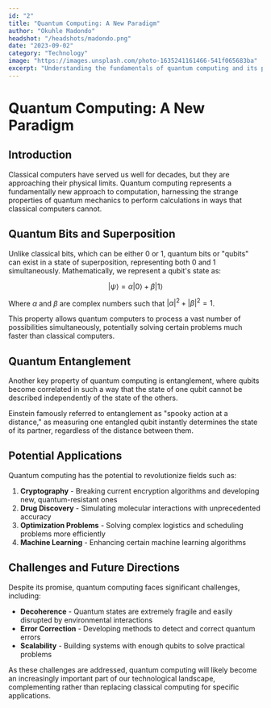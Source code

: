 ```yaml
---
id: "2"
title: "Quantum Computing: A New Paradigm"
author: "Okuhle Madondo"
headshot: "/headshots/madondo.png"
date: "2023-09-02"
category: "Technology"
image: "https://images.unsplash.com/photo-1635241161466-541f065683ba"
excerpt: "Understanding the fundamentals of quantum computing and its potential to revolutionize computation."
---
```


# Quantum Computing: A New Paradigm

## Introduction

Classical computers have served us well for decades, but they are approaching their physical limits. Quantum computing represents a fundamentally new approach to computation, harnessing the strange properties of quantum mechanics to perform calculations in ways that classical computers cannot.

## Quantum Bits and Superposition

Unlike classical bits, which can be either 0 or 1, quantum bits or "qubits" can exist in a state of superposition, representing both 0 and 1 simultaneously. Mathematically, we represent a qubit's state as:


$$|\psi⟩ = \alpha|0⟩ + \beta|1⟩$$

Where $\alpha$ and $\beta$ are complex numbers such that $|\alpha|^2 + |\beta|^2 = 1$.

This property allows quantum computers to process a vast number of possibilities simultaneously, potentially solving certain problems much faster than classical computers.

## Quantum Entanglement

Another key property of quantum computing is entanglement, where qubits become correlated in such a way that the state of one qubit cannot be described independently of the state of the others.

Einstein famously referred to entanglement as "spooky action at a distance," as measuring one entangled qubit instantly determines the state of its partner, regardless of the distance between them.

## Potential Applications

Quantum computing has the potential to revolutionize fields such as:

1.  **Cryptography** - Breaking current encryption algorithms and developing new, quantum-resistant ones
2.  **Drug Discovery** - Simulating molecular interactions with unprecedented accuracy
3.  **Optimization Problems** - Solving complex logistics and scheduling problems more efficiently
4.  **Machine Learning** - Enhancing certain machine learning algorithms

## Challenges and Future Directions

Despite its promise, quantum computing faces significant challenges, including:

-   **Decoherence** - Quantum states are extremely fragile and easily disrupted by environmental interactions
-   **Error Correction** - Developing methods to detect and correct quantum errors
-   **Scalability** - Building systems with enough qubits to solve practical problems

As these challenges are addressed, quantum computing will likely become an increasingly important part of our technological landscape, complementing rather than replacing classical computing for specific applications.
